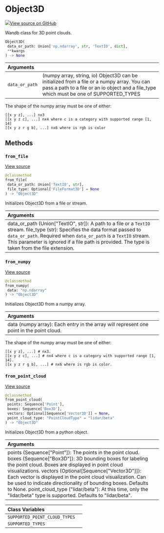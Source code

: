 # Object3D



[![](https://www.tensorflow.org/images/GitHub-Mark-32px.png)View source on GitHub](https://www.github.com/wandb/client/tree/v0.15.5/wandb/sdk/data_types/object_3d.py#L79-L355)



Wandb class for 3D point clouds.

```python
Object3D(
 data_or_path: Union['np.ndarray', str, 'TextIO', dict],
 **kwargs
) -> None
```





| Arguments | |
| :--- | :--- |
| `data_or_path` | (numpy array, string, io) Object3D can be initialized from a file or a numpy array. You can pass a path to a file or an io object and a file_type which must be one of SUPPORTED_TYPES |


The shape of the numpy array must be one of either:
```
[[x y z], ...] nx3
[[x y z c], ...] nx4 where c is a category with supported range [1, 14]
[[x y z r g b], ...] nx6 where is rgb is color
```

## Methods

### `from_file`



[View source](https://www.github.com/wandb/client/tree/v0.15.5/wandb/sdk/data_types/object_3d.py#L225-L242)

```python
@classmethod
from_file(
 data_or_path: Union['TextIO', str],
 file_type: Optional['FileFormat3D'] = None
) -> "Object3D"
```

Initializes Object3D from a file or stream.


| Arguments | |
| :--- | :--- |
| data_or_path (Union["TextIO", str]): A path to a file or a `TextIO` stream. file_type (str): Specifies the data format passed to `data_or_path`. Required when `data_or_path` is a `TextIO` stream. This parameter is ignored if a file path is provided. The type is taken from the file extension. |



### `from_numpy`



[View source](https://www.github.com/wandb/client/tree/v0.15.5/wandb/sdk/data_types/object_3d.py#L244-L273)

```python
@classmethod
from_numpy(
 data: "np.ndarray"
) -> "Object3D"
```

Initializes Object3D from a numpy array.


| Arguments | |
| :--- | :--- |
| data (numpy array): Each entry in the array will represent one point in the point cloud. |


The shape of the numpy array must be one of either:
```
[[x y z], ...] # nx3.
[[x y z c], ...] # nx4 where c is a category with supported range [1, 14].
[[x y z r g b], ...] # nx6 where is rgb is color.
```

### `from_point_cloud`



[View source](https://www.github.com/wandb/client/tree/v0.15.5/wandb/sdk/data_types/object_3d.py#L275-L309)

```python
@classmethod
from_point_cloud(
 points: Sequence['Point'],
 boxes: Sequence['Box3D'],
 vectors: Optional[Sequence['Vector3D']] = None,
 point_cloud_type: "PointCloudType" = "lidar/beta"
) -> "Object3D"
```

Initializes Object3D from a python object.


| Arguments | |
| :--- | :--- |
| points (Sequence["Point"]): The points in the point cloud. boxes (Sequence["Box3D"]): 3D bounding boxes for labeling the point cloud. Boxes are displayed in point cloud visualizations. vectors (Optional[Sequence["Vector3D"]]): Each vector is displayed in the point cloud visualization. Can be used to indicate directionality of bounding boxes. Defaults to None. point_cloud_type ("lidar/beta"): At this time, only the "lidar/beta" type is supported. Defaults to "lidar/beta". |







| Class Variables | |
| :--- | :--- |
| `SUPPORTED_POINT_CLOUD_TYPES` | |
| `SUPPORTED_TYPES` | |

